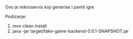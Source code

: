 Ovo je mikroservis koji generise i pamti igre

Podizanje:
1. mvn clean install
2. java -jar target/fake-game-backend-0.0.1-SNAPSHOT.jar